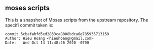 moses scripts
--

This is a snapshot of Moses scripts from the upstream repository. The
specifi commit taken is:

```
commit 5cbafabfd5ed2833ca8808bdca6e785935713159
Author: Hieu Hoang <hieuhoang@gmail.com>
Date:   Wed Oct 14 11:48:26 2020 -0700
```
